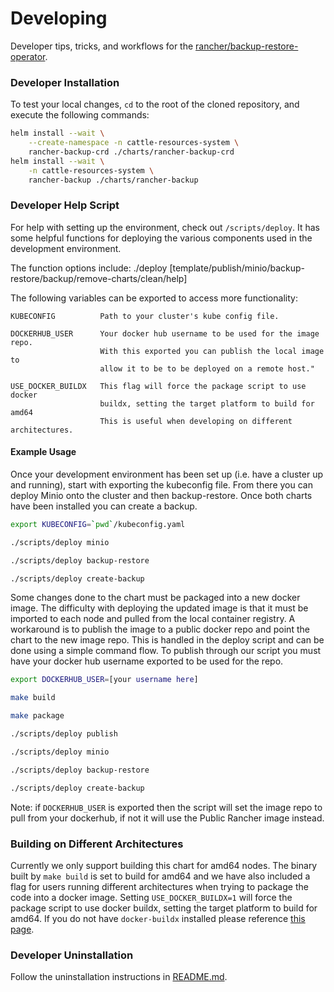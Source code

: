 # Developing

Developer tips, tricks, and workflows for the [rancher/backup-restore-operator](https://github.com/rancher/backup-restore-operator).

### Developer Installation

To test your local changes, `cd` to the root of the cloned repository, and execute the following commands:

```bash
helm install --wait \
    --create-namespace -n cattle-resources-system \
    rancher-backup-crd ./charts/rancher-backup-crd
helm install --wait \
    -n cattle-resources-system \
    rancher-backup ./charts/rancher-backup
```

### Developer Help Script
For help with setting up the environment, check out `/scripts/deploy`. It has some helpful functions for deploying the various components used in the development environment.

The function options include:
./deploy [template/publish/minio/backup-restore/backup/remove-charts/clean/help]

The following variables can be exported to access more functionality:

    KUBECONFIG          Path to your cluster's kube config file.

    DOCKERHUB_USER      Your docker hub username to be used for the image repo.
                        With this exported you can publish the local image to  
                        allow it to be to be deployed on a remote host."

    USE_DOCKER_BUILDX   This flag will force the package script to use docker 
                        buildx, setting the target platform to build for amd64 
                        This is useful when developing on different architectures.

#### Example Usage

Once your development environment has been set up (i.e. have a cluster up and running), start with exporting the kubeconfig file. From there you can deploy Minio onto the cluster and then backup-restore. Once both charts have been installed you can create a backup. 

```bash
export KUBECONFIG=`pwd`/kubeconfig.yaml

./scripts/deploy minio

./scripts/deploy backup-restore

./scripts/deploy create-backup
```

Some changes done to the chart must be packaged into a new docker image. The difficulty with deploying the updated image is that it must be imported to each node and pulled from the local container registry. A workaround is to publish the image to a public docker repo and point the chart to the new image repo. This is handled in the deploy script and can be done using a simple command flow. To publish through our script you must have your docker hub username exported to be used for the repo.

```bash
export DOCKERHUB_USER=[your username here]

make build

make package

./scripts/deploy publish

./scripts/deploy minio

./scripts/deploy backup-restore

./scripts/deploy create-backup
```

Note: if `DOCKERHUB_USER` is exported then the script will set the image repo to pull from your dockerhub, if not it will use the Public Rancher image instead.

### Building on Different Architectures

Currently we only support building this chart for amd64 nodes. The binary built by `make build` is set to build for amd64 and we have also included a flag for users running different architectures when trying to package the code into a docker image. Setting `USE_DOCKER_BUILDX=1` will force the package script to use docker buildx, setting the target platform to build for amd64. If you do not have `docker-buildx` installed please reference [this page](https://docs.docker.com/buildx/working-with-buildx/).


### Developer Uninstallation

Follow the uninstallation instructions in [README.md](./README.md).
